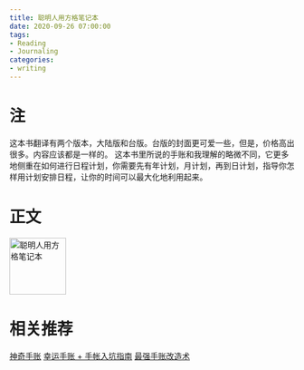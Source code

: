 ```yaml
---
title: 聪明人用方格笔记本
date: 2020-09-26 07:00:00
tags:
- Reading
- Journaling
categories:
- writing
---
```


# 注
这本书翻译有两个版本，大陆版和台版。台版的封面更可爱一些，但是，价格高出很多。内容应该都是一样的。
这本书里所说的手账和我理解的略微不同，它更多地侧重在如何进行日程计划，你需要先有年计划，月计划，再到日计划，指导你怎样用计划安排日程，让你的时间可以最大化地利用起来。

# 正文


<img src="../../../../../pics/journaling-and-notes-4.jpg" alt="聪明人用方格笔记本" width="100">

# 相关推荐
[神奇手账](../journaling-and-notes-1/)
[幸运手账 + 手帐入坑指南](../journaling-and-notes-2/)
[最强手账改造术](../journaling-and-notes-3/)